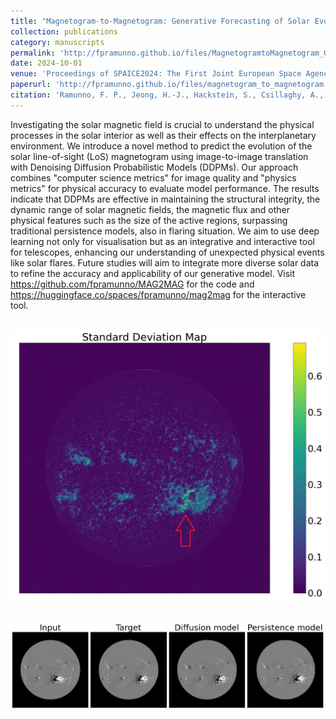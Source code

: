 ```yaml
---
title: "Magnetogram-to-Magnetogram: Generative Forecasting of Solar Evolution"
collection: publications
category: manuscripts
permalink: 'http://fpramunno.github.io/files/MagnetogramtoMagnetogram_Generative_Forecasting_of_Solar_Evolution.pdf'
date: 2024-10-01
venue: 'Proceedings of SPAICE2024: The First Joint European Space Agency / IAA Conference on AI in and for Space, 17-19 September 2024'
paperurl: 'http://fpramunno.github.io/files/magnetogram_to_magnetogram.pdf'
citation: 'Ramunno, F. P., Jeong, H.-J., Hackstein, S., Csillaghy, A., Voloshynovskiy, S., & Georgoulis, M. K. (2024). "Magnetogram-to-Magnetogram: Generative Forecasting of Solar Evolution." <i>Proceedings of SPAICE2024: The First Joint European Space Agency / IAA Conference on AI in and for Space</i>, 75-80. <a href="https://ui.adsabs.harvard.edu/abs/2024sais.conf...75R">doi: 10.5281/zenodo.13885515</a>.'
---
```


Investigating the solar magnetic field is crucial to understand the physical processes in the solar interior as well as their effects on the interplanetary environment. We introduce a novel method to predict the evolution of the solar line-of-sight (LoS) magnetogram using image-to-image translation with Denoising Diffusion Probabilistic Models (DDPMs). Our approach combines "computer science metrics" for image quality and "physics metrics" for physical accuracy to evaluate model performance. The results indicate that DDPMs are effective in maintaining the structural integrity, the dynamic range of solar magnetic fields, the magnetic flux and other physical features such as the size of the active regions, surpassing traditional persistence models, also in flaring situation. We aim to use deep learning not only for visualisation but as an integrative and interactive tool for telescopes, enhancing our understanding of unexpected physical events like solar flares. Future studies will aim to integrate more diverse solar data to refine the accuracy and applicability of our generative model. Visit https://github.com/fpramunno/MAG2MAG for the code and https://huggingface.co/spaces/fpramunno/mag2mag for the interactive tool.

<br/><img src='/images/std_map__.png'>

<br/><img src='/images/pred (3).png'>



